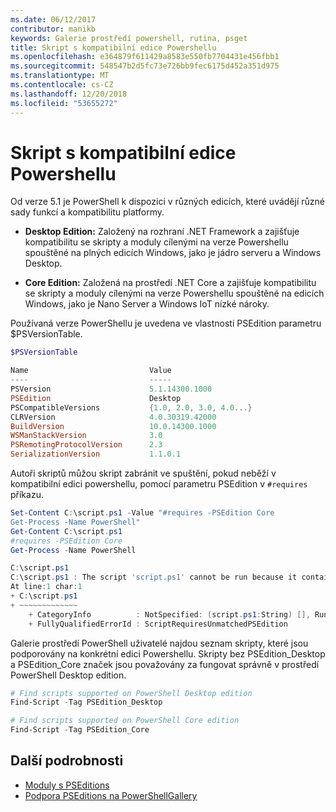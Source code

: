 ```yaml
---
ms.date: 06/12/2017
contributor: manikb
keywords: Galerie prostředí powershell, rutina, psget
title: Skript s kompatibilní edice Powershellu
ms.openlocfilehash: e364879f611429a8583e550fb7704431e456fbb1
ms.sourcegitcommit: 548547b2d5fc73e726bb9fec6175d452a351d975
ms.translationtype: MT
ms.contentlocale: cs-CZ
ms.lasthandoff: 12/20/2018
ms.locfileid: "53655272"
---
```

# <a name="script-with-compatible-powershell-editions"></a>Skript s kompatibilní edice Powershellu

Od verze 5.1 je PowerShell k dispozici v různých edicích, které uvádějí různé sady funkcí a kompatibilitu platformy.

- **Desktop Edition:** Založený na rozhraní .NET Framework a zajišťuje kompatibilitu se skripty a moduly cílenými na verze Powershellu spouštěné na plných edicích Windows, jako je jádro serveru a Windows Desktop.

- **Core Edition:** Založená na prostředí .NET Core a zajišťuje kompatibilitu se skripty a moduly cílenými na verze Powershellu spouštěné na edicích Windows, jako je Nano Server a Windows IoT nízké nároky.

Používaná verze PowerShellu je uvedena ve vlastnosti PSEdition parametru $PSVersionTable.

```powershell
$PSVersionTable

Name                           Value
----                           -----
PSVersion                      5.1.14300.1000
PSEdition                      Desktop
PSCompatibleVersions           {1.0, 2.0, 3.0, 4.0...}
CLRVersion                     4.0.30319.42000
BuildVersion                   10.0.14300.1000
WSManStackVersion              3.0
PSRemotingProtocolVersion      2.3
SerializationVersion           1.1.0.1
```

Autoři skriptů můžou skript zabránit ve spuštění, pokud neběží v kompatibilní edici powershellu, pomocí parametru PSEdition v `#requires` příkazu.

```powershell
Set-Content C:\script.ps1 -Value "#requires -PSEdition Core
Get-Process -Name PowerShell"
Get-Content C:\script.ps1
#requires -PSEdition Core
Get-Process -Name PowerShell

C:\script.ps1
C:\script.ps1 : The script 'script.ps1' cannot be run because it contained a "#requires" statement for PowerShell editions 'Core'. The edition of PowerShell that is required by the script does not match the currently running PowerShell Desktop edition.
At line:1 char:1
+ C:\script.ps1
+ ~~~~~~~~~~~~~
    + CategoryInfo          : NotSpecified: (script.ps1:String) [], RuntimeException
    + FullyQualifiedErrorId : ScriptRequiresUnmatchedPSEdition
```

Galerie prostředí PowerShell uživatelé najdou seznam skripty, které jsou podporovány na konkrétní edici Powershellu.
Skripty bez PSEdition_Desktop a PSEdition_Core značek jsou považovány za fungovat správně v prostředí PowerShell Desktop edition.

```powershell
# Find scripts supported on PowerShell Desktop edition
Find-Script -Tag PSEdition_Desktop

# Find scripts supported on PowerShell Core edition
Find-Script -Tag PSEdition_Core
```

## <a name="more-details"></a>Další podrobnosti

- [Moduly s PSEditions](module-psedition-support.md)
- [Podpora PSEditions na PowerShellGallery](../how-to/finding-packages/searching-by-compatibility.md)
